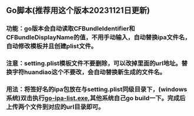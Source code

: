 ## Go脚本(推荐用这个版本20231121日更新)

### 功能：go版本会自动读取CFBundleIdentifier和CFBundleDisplayName的值，不用手动输入，自动替换ipa文件名，自动修改模板并且创建plist文件。

### 注意：setting.plist模板文件不要删除，可以改掉里面的url地址。替换字符huandiao这个不要改，会自动替换新生成的文件名。

### 用法：将签好名的ipa包放在与setting.plist同级目录下，(windows系统)双击执行[go-ipa-list.exe](go-ipa-list.exe),其他系统自己go build一下。完成后上传两个文件到对应的url目录即可。
